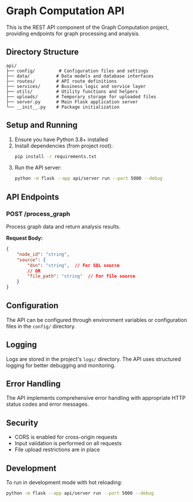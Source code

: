 # Graph Computation API

This is the REST API component of the Graph Computation project, providing endpoints for graph processing and analysis.

## Directory Structure

```
api/
├── config/         # Configuration files and settings
├── data/          # Data models and database interfaces
├── routes/        # API route definitions
├── services/      # Business logic and service layer
├── utils/         # Utility functions and helpers
├── uploads/       # Temporary storage for uploaded files
├── server.py      # Main Flask application server
└── __init__.py    # Package initialization
```

## Setup and Running

1. Ensure you have Python 3.8+ installed
2. Install dependencies (from project root):
   ```bash
   pip install -r requirements.txt
   ```
3. Run the API server:
   ```bash
   python -m flask --app api/server run --port 5000 --debug
   ```

## API Endpoints

### POST /process_graph
Process graph data and return analysis results.

**Request Body:**
```json
{
    "node_id": "string",
    "source": {
        "dsn": "string",  // For SQL source
        // OR
        "file_path": "string"  // For file source
    }
}
```

## Configuration

The API can be configured through environment variables or configuration files in the `config/` directory.

## Logging

Logs are stored in the project's `logs/` directory. The API uses structured logging for better debugging and monitoring.

## Error Handling

The API implements comprehensive error handling with appropriate HTTP status codes and error messages.

## Security

- CORS is enabled for cross-origin requests
- Input validation is performed on all requests
- File upload restrictions are in place

## Development

To run in development mode with hot reloading:
```bash
python -m flask --app api/server run --port 5000 --debug
``` 